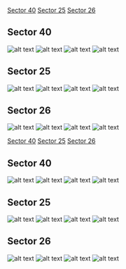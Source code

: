 [Sector 40](#sector40)
[Sector 25](#sector25)
[Sector 26](#sector26)

<a name = "sector40"></a>
## Sector 40
![alt text](/tt/WASP-086_Sector_40/WASP-086_Sector_40_a_TimeSeries.png)
![alt text](/tt/WASP-086_Sector_40/WASP-086_Sector_40_b_FoldedLightCurve.png)
![alt text](/tt/WASP-086_Sector_40/WASP-086_Sector_40_b_IndividualTransitsWithFit.png)
![alt text](/tt/WASP-086_Sector_40/WASP-086_Sector_40_c_TimingResiduals.png)

<a name = "sector25"></a>
## Sector 25
![alt text](/tt/WASP-086_Sector_25/WASP-086_Sector_25_a_TimeSeries.png)
![alt text](/tt/WASP-086_Sector_25/WASP-086_Sector_25_b_FoldedLightCurve.png)
![alt text](/tt/WASP-086_Sector_25/WASP-086_Sector_25_b_IndividualTransitsWithFit.png)
![alt text](/tt/WASP-086_Sector_25/WASP-086_Sector_25_c_TimingResiduals.png)

<a name = "sector26"></a>
## Sector 26
![alt text](/tt/WASP-086_Sector_26/WASP-086_Sector_26_a_TimeSeries.png)
![alt text](/tt/WASP-086_Sector_26/WASP-086_Sector_26_b_FoldedLightCurve.png)
![alt text](/tt/WASP-086_Sector_26/WASP-086_Sector_26_b_IndividualTransitsWithFit.png)
![alt text](/tt/WASP-086_Sector_26/WASP-086_Sector_26_c_TimingResiduals.png)

[Sector 40](#sector40)
[Sector 25](#sector25)
[Sector 26](#sector26)

<a name = "sector40"></a>
## Sector 40
![alt text](/tt/WASP-086_Sector_40/WASP-086_Sector_40_a_TimeSeries.png)
![alt text](/tt/WASP-086_Sector_40/WASP-086_Sector_40_b_FoldedLightCurve.png)
![alt text](/tt/WASP-086_Sector_40/WASP-086_Sector_40_b_IndividualTransitsWithFit.png)
![alt text](/tt/WASP-086_Sector_40/WASP-086_Sector_40_c_TimingResiduals.png)

<a name = "sector25"></a>
## Sector 25
![alt text](/tt/WASP-086_Sector_25/WASP-086_Sector_25_a_TimeSeries.png)
![alt text](/tt/WASP-086_Sector_25/WASP-086_Sector_25_b_FoldedLightCurve.png)
![alt text](/tt/WASP-086_Sector_25/WASP-086_Sector_25_b_IndividualTransitsWithFit.png)
![alt text](/tt/WASP-086_Sector_25/WASP-086_Sector_25_c_TimingResiduals.png)

<a name = "sector26"></a>
## Sector 26
![alt text](/tt/WASP-086_Sector_26/WASP-086_Sector_26_a_TimeSeries.png)
![alt text](/tt/WASP-086_Sector_26/WASP-086_Sector_26_b_FoldedLightCurve.png)
![alt text](/tt/WASP-086_Sector_26/WASP-086_Sector_26_b_IndividualTransitsWithFit.png)
![alt text](/tt/WASP-086_Sector_26/WASP-086_Sector_26_c_TimingResiduals.png)

